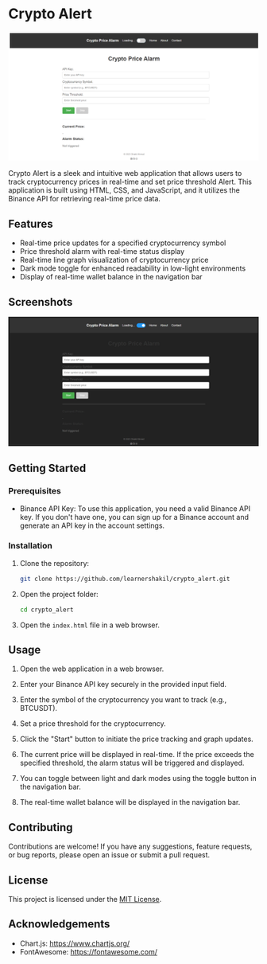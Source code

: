 # Crypto Alert

<p align="center">
  <img src="img\crypto-alert.png" alt="Crypto Alert Logo">
</p>

Crypto Alert is a sleek and intuitive web application that allows users to track cryptocurrency prices in real-time and set price threshold Alert. This application is built using HTML, CSS, and JavaScript, and it utilizes the Binance API for retrieving real-time price data.

## Features

- Real-time price updates for a specified cryptocurrency symbol
- Price threshold alarm with real-time status display
- Real-time line graph visualization of cryptocurrency price
- Dark mode toggle for enhanced readability in low-light environments
- Display of real-time wallet balance in the navigation bar

## Screenshots

<p align="center">
  <img src="img\crypto-alert-dark.png" alt="Crypto Alert">
</p>

## Getting Started

### Prerequisites

- Binance API Key: To use this application, you need a valid Binance API key. If you don't have one, you can sign up for a Binance account and generate an API key in the account settings.

### Installation

1. Clone the repository:

   ```bash
   git clone https://github.com/learnershakil/crypto_alert.git
   ```

2. Open the project folder:

   ```bash
   cd crypto_alert
   ```

3. Open the `index.html` file in a web browser.

## Usage

1. Open the web application in a web browser.

2. Enter your Binance API key securely in the provided input field.

3. Enter the symbol of the cryptocurrency you want to track (e.g., BTCUSDT).

4. Set a price threshold for the cryptocurrency.

5. Click the "Start" button to initiate the price tracking and graph updates.

6. The current price will be displayed in real-time. If the price exceeds the specified threshold, the alarm status will be triggered and displayed.

7. You can toggle between light and dark modes using the toggle button in the navigation bar.

8. The real-time wallet balance will be displayed in the navigation bar.

## Contributing

Contributions are welcome! If you have any suggestions, feature requests, or bug reports, please open an issue or submit a pull request. 

## License

This project is licensed under the [MIT License](LICENSE).

## Acknowledgements

- Chart.js: https://www.chartjs.org/
- FontAwesome: https://fontawesome.com/

```
